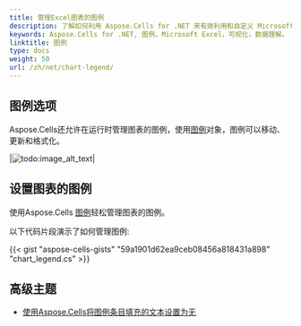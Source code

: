 ```yaml
---
title: 管理Excel图表的图例
description: 了解如何利用 Aspose.Cells for .NET 来有效利用和自定义 Microsoft Excel 中的图例。我们全面的指南解释了图例的功能，如何访问和修改它，以及如何通过图例来改善可视化和数据理解。
keywords: Aspose.Cells for .NET, 图例，Microsoft Excel，可视化，数据理解。
linktitle: 图例
type: docs
weight: 50
url: /zh/net/chart-legend/
---
```


## **图例选项**
Aspose.Cells还允许在运行时管理图表的图例，使用[图例](https://reference.aspose.com/cells/net/aspose.cells.charts/legend/)对象，图例可以移动、更新和格式化。

|![todo:image_alt_text](chart_legend.png)|

## **设置图表的图例**
使用Aspose.Cells [图例](https://reference.aspose.com/cells/net/aspose.cells.charts/legend/)轻松管理图表的图例。

以下代码片段演示了如何管理图例:


{{< gist "aspose-cells-gists" "59a1901d62ea9ceb08456a818431a898" "chart_legend.cs" >}}

## **高级主题**
- [使用Aspose.Cells将图例条目填充的文本设置为无](/cells/zh/net/set-text-of-chart-legend-entry-fill-to-none-using-aspose-cells/)
